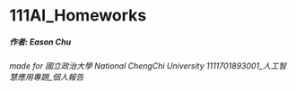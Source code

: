 # 111AI_Homeworks
##### 作者: Eason Chu
*made for 國立政治大學 National ChengChi University 1111701893001_人工智慧應用專題_個人報告* 
